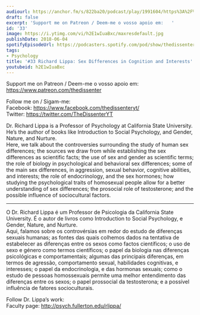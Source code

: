 ```yaml
---
audiourl: https://anchor.fm/s/822ba20/podcast/play/1991604/https%3A%2F%2Fd3ctxlq1ktw2nl.cloudfront.net%2Fproduction%2F2018-11-27%2F7601104-44100-2-531e38d95bf2d.mp3
draft: false
excerpt: 'Support me on Patreon / Deem-me o vosso apoio em:   '
id: '33'
image: https://i.ytimg.com/vi/h2E1wIuaBxc/maxresdefault.jpg
publishDate: 2018-06-04
spotifyEpisodeUrl: https://podcasters.spotify.com/pod/show/thedissenter/episodes/33-Richard-Lippa-Sex-Differences-in-Cognition-and-Interests-e2r9fk
tags:
- Psychology
title: '#33 Richard Lippa: Sex Differences in Cognition and Interests'
youtubeid: h2E1wIuaBxc
---
```

<div class="timelinks">

Support me on Patreon / Deem-me o vosso apoio em:   
https://www.patreon.com/thedissenter

Follow me on / Sigam-me:  
Facebook: https://www.facebook.com/thedissenteryt/  
Twitter: https://twitter.com/TheDissenterYT

Dr. Richard Lippa is a Professor of Psychology at California State University. He’s the author of books like Introduction to Social Psychology, and Gender, Nature, and Nurture.  
Here, we talk about the controversies surrounding the study of human sex differences; the sources we draw from while establishing the sex differences as scientific facts; the use of sex and gender as scientific terms; the role of biology in psychological and behavioral sex differences; some of the main sex differences, in aggression, sexual behavior, cognitive abilities, and interests; the role of endocrinology, and the sex hormones; how studying the psychological traits of homosexual people allow for a better understanding of sex differences; the prosocial role of testosterone; and the possible influence of sociocultural factors.

---

O Dr. Richard Lippa é um Professor de Psicologia da California State University. É o autor de livros como Introduction to Social Psychology, e Gender, Nature, and Nurture.  
Aqui, falamos sobre os controvérsias em redor do estudo de diferenças sexuais humanas; as fontes das quais colhemos dados na tentativa de estabelecer as diferenças entre os sexos como factos científicos; o uso de sexo e género como termos científicos; o papel da biologia nas diferenças psicológicas e comportamentais; algumas das principais diferenças, em termos de agressão, comportamento sexual, habilidades cognitivas, e interesses; o papel da endocrinologia, e das hormonas sexuais; como o estudo de pessoas homossexuais permite uma melhor entendimento das diferenças entre os sexos; o papel prossocial da testosterona; e a possível influência de fatores socioculturais. 

Follow Dr. Lippa’s work:  
Faculty page: http://psych.fullerton.edu/rlippa/</div>


